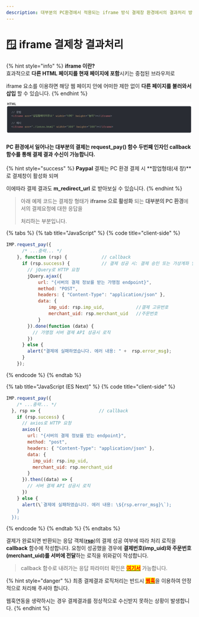 ```yaml
---
description: 대부분의 PC환경에서 적용되는 iframe 방식 결제창 환경에서의 결과처리 방법을 안내합니다.
---
```


# 🪟 iframe 결제창 결과처리

{% hint style="info" %}
**iframe 이란?**\
효과적으로 **다른 HTML 페이지를 현재 페이지에 포함**시키는 중첩된 브라우저로

iframe 요소를 이용하면 해당 웹 페이지 안에 어떠한 제한 없이 **다른 페이지를 불러와서 삽입** 할 수 있습니다.
{% endhint %}

![iframe 예시](<../../../.gitbook/assets/image (18) (1) (1) (1) (1) (1) (1) (1) (1) (1).png>)

#### **PC 환경**에서 일어나는 대부분의 결제는 **request\_pay**() 함수 두번째 인자인 **callback** 함수를 통해 결제 결과 수신이 가능합니다.

{% hint style="success" %}
**Paypal** 결제는 PC 환경 결제 시 **팝업형태(새 창)**로 결제창이 활성화 되며

이에따라 결제 결과도 **m\_redirect\_url** 로 받아보실 수 있습니다.
{% endhint %}

> 아래 예제 코드는 결제창 형태가 **iframe 으로 활성화** 되는 **대부분의 PC 환경**에서의 결제요청에 대한 응답을
>
> 처리하는 부분입니다.

{% tabs %}
{% tab title="JavaScript" %}
{% code title="client-side" %}
```javascript
IMP.request_pay({
      /* ...중략... */
    }, function (rsp) {             // callback
      if (rsp.success) {            // 결제 성공 시: 결제 승인 또는 가상계좌 발급에 성공한 경우
        // jQuery로 HTTP 요청
        jQuery.ajax({
            url: "{서버의 결제 정보를 받는 가맹점 endpoint}", 
            method: "POST",
            headers: { "Content-Type": "application/json" },
            data: {
                imp_uid: rsp.imp_uid,            //결제 고유번호     
                merchant_uid: rsp.merchant_uid   //주문번호
            }
        }).done(function (data) {
          // 가맹점 서버 결제 API 성공시 로직
        })
      } else {
        alert("결제에 실패하였습니다. 에러 내용: " +  rsp.error_msg);
      }
    });
```
{% endcode %}
{% endtab %}

{% tab title="JavaScript (ES Next)" %}
{% code title="client-side" %}
```javascript
IMP.request_pay({
    /* ...중략... */
  }, rsp => {                      // callback
    if (rsp.success) {   
      // axios로 HTTP 요청
      axios({
        url: "{서버의 결제 정보를 받는 endpoint}",
        method: "post",
        headers: { "Content-Type": "application/json" },
        data: {
          imp_uid: rsp.imp_uid,
          merchant_uid: rsp.merchant_uid
        }
      }).then((data) => {
        // 서버 결제 API 성공시 로직
      })
    } else {
      alert(\`결제에 실패하였습니다. 에러 내용: \${rsp.error_msg}\`);
    }
  });
```
{% endcode %}
{% endtab %}
{% endtabs %}

결제가 완료되면 반환되는 응답 객체([**rsp**](../../../sdk/javascript-sdk/))의 결제 성공 여부에 따라 처리 로직을 **callback** 함수에 작성합니다. 요청이 성공했을 경우에 **결제번호(imp\_uid)와 주문번호(merchant\_uid)를 서버에 전달**하는 로직을 위와같이 작성합니다.

> callback 함수로 내려가는 응답 파라미터 확인은 [<mark style="color:red;">**여기서**</mark>](../../../sdk/javascript-sdk/undefined-1.md) 가능합니다.

{% hint style="danger" %}
최종 결제결과 로직처리는 반드시 [<mark style="color:red;">**웹훅**</mark>](../../../result/webhook.md)을 이용하여 안정적으로 처리해 주셔야 합니다.

웹훅연동을 생략하시는 경우 결제결과를 정상적으로 수신받지 못하는 상황이 발생합니다.
{% endhint %}
